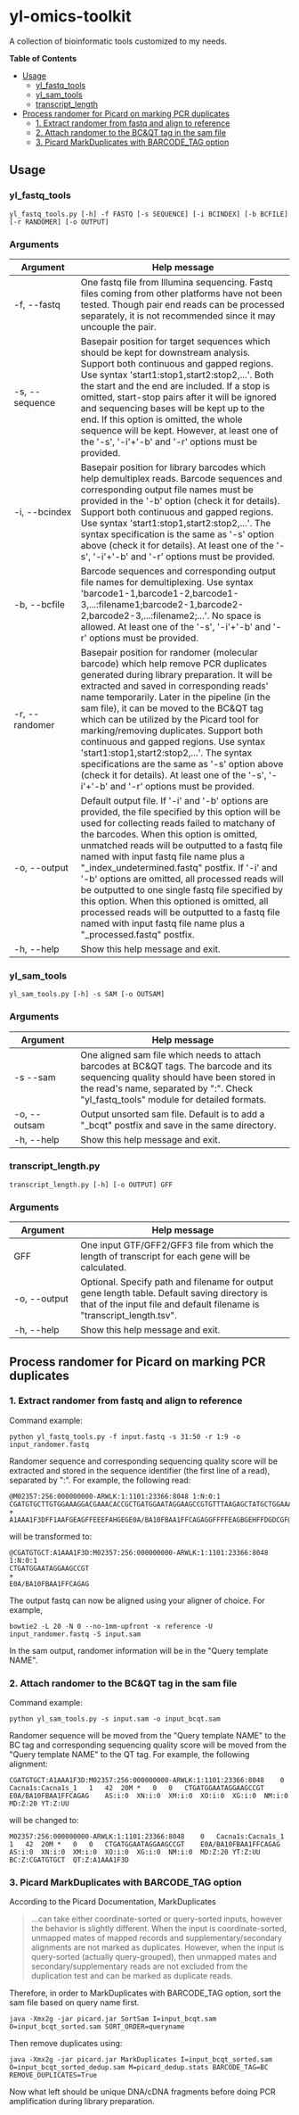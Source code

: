 # yl-omics-toolkit
A collection of bioinformatic tools customized to my needs.

**Table of Contents**
- [Usage](#user-content-usage)
  - [yl_fastq_tools](#user-content-yl_fastq_tools)
  - [yl_sam_tools](#user-content-yl_sam_tools)
  - [transcript_length](#user-content-transcript_length)
- [Process randomer for Picard on marking PCR duplicates](#user-content-process-randomer-for-picard-on-marking-pcr-duplicates)
  - [1. Extract randomer from fastq and align to reference](#user-content-1-extract-randomer-from-fastq-and-align-to-reference)
  - [2. Attach randomer to the BC&QT tag in the sam file](#user-content-2-attach-randomer-to-the-bcqt-tag-in-the-sam-file)
  - [3. Picard MarkDuplicates with BARCODE_TAG option](#user-content-3-picard-markduplicates-with-barcode_tag-option)

## Usage
### yl_fastq_tools
`yl_fastq_tools.py [-h] -f FASTQ [-s SEQUENCE] [-i BCINDEX] [-b BCFILE] [-r RANDOMER] [-o OUTPUT]`
### Arguments
&nbsp;&nbsp;&nbsp;Argument&nbsp;&nbsp;&nbsp;|Help message
---|---
-f, --fastq|One fastq file from Illumina sequencing. Fastq files coming from other platforms have not been tested. Though pair end reads can be processed separately, it is not recommended since it may uncouple the pair.
-s, --sequence|Basepair position for target sequences which should be kept for downstream analysis. Support both continuous and gapped regions. Use syntax 'start1:stop1,start2:stop2,...'. Both the start and the end are included. If a stop is omitted, start-stop pairs after it will be ignored and sequencing bases will be kept up to the end. If this option is omitted, the whole sequence will be kept. However, at least one of the '-s', '-i'+'-b' and '-r' options must be provided.
-i, --bcindex|Basepair position for library barcodes which help demultiplex reads. Barcode sequences and corresponding output file names must be provided in the '-b' option (check it for details). Support both continuous and gapped regions. Use syntax 'start1:stop1,start2:stop2,...'. The syntax specification is the same as '-s' option above (check it for details). At least one of the '-s', '-i'+'-b' and '-r' options must be provided.
-b, --bcfile|Barcode sequences and corresponding output file names for demultiplexing. Use syntax 'barcode1-1,barcode1-2,barcode1-3,...:filename1;barcode2-1,barcode2-2,barcode2-3,...:filename2;...'. No space is allowed. At least one of the '-s', '-i'+'-b' and '-r' options must be provided.
-r, --randomer|Basepair position for randomer (molecular barcode) which help remove PCR duplicates generated during library preparation. It will be extracted and saved in corresponding reads' name temporarily. Later in the pipeline (in the sam file), it can be moved to the BC&QT tag which can be utilized by the Picard tool for marking/removing duplicates. Support both continuous and gapped regions. Use syntax 'start1:stop1,start2:stop2,...'. The syntax specifications are the same as '-s' option above (check it for details). At least one of the '-s', '-i'+'-b' and '-r' options must be provided.
-o, --output|Default output file. If '-i' and '-b' options are provided, the file specified by this option will be used for collecting reads failed to matchany of the barcodes. When this option is omitted, unmatched reads will be outputted to a fastq file named with input fastq file name plus a "_index_undetermined.fastq" postfix. If '-i' and '-b' options are omitted, all processed reads will be outputted to one single fastq file specified by this option. When this optioned is omitted, all processed reads will be outputted to a fastq file named with input fastq file name plus a "_processed.fastq" postfix.
-h, --help|Show this help message and exit.
### yl_sam_tools
`yl_sam_tools.py [-h] -s SAM [-o OUTSAM]`
### Arguments
&nbsp;&nbsp;&nbsp;Argument&nbsp;&nbsp;&nbsp;|Help message
---|---
-s --sam|One aligned sam file which needs to attach barcodes at BC&QT tags. The barcode and its sequencing quality should have been stored in the read's name, separated by ":". Check "yl_fastq_tools" module for detailed formats.
-o, --outsam|Output unsorted sam file. Default is to add a "_bcqt" postfix and save in the same directory.
-h, --help|Show this help message and exit.
### transcript_length.py
`transcript_length.py [-h] [-o OUTPUT] GFF`
### Arguments
&nbsp;&nbsp;&nbsp;Argument&nbsp;&nbsp;&nbsp;|Help message
---|---
GFF|One input GTF/GFF2/GFF3 file from which the length of transcript for each gene will be calculated.
-o, --output|Optional. Specify path and filename for output gene length table. Default saving directory is that of the input file and default filename is "transcript_length.tsv".
-h, --help|Show this help message and exit.


## Process randomer for Picard on marking PCR duplicates
### 1. Extract randomer from fastq and align to reference
Command example:

`python yl_fastq_tools.py -f input.fastq -s 31:50 -r 1:9 -o input_randomer.fastq`

Randomer sequence and corresponding sequencing quality score will be extracted and stored in the sequence identifier (the first line of a read), separated by ":". For example, the following read:

    @M02357:256:000000000-ARWLK:1:1101:23366:8048 1:N:0:1
    CGATGTGCTTGTGGAAAGGACGAAACACCGCTGATGGAATAGGAAGCCGTGTTTAAGAGCTATGCTGGAAACAGCA
    +
    A1AAA1F3DFF1AAFGEAGFFEEEFAHGEGE0A/BA10FBAA1FFCAGAGGFFFFEAGBGEHFFDGDCGF@FF>GH

will be transformed to:

    @CGATGTGCT:A1AAA1F3D:M02357:256:000000000-ARWLK:1:1101:23366:8048 1:N:0:1
    CTGATGGAATAGGAAGCCGT
    +
    E0A/BA10FBAA1FFCAGAG

The output fastq can now be aligned using your aligner of choice. For example,

`bowtie2 -L 20 -N 0 --no-1mm-upfront -x reference -U input_randomer.fastq -S input.sam`

In the sam output, randomer information will be in the "Query template NAME".
### 2. Attach randomer to the BC&QT tag in the sam file
Command example:

`python yl_sam_tools.py -s input.sam -o input_bcqt.sam`

Randomer sequence will be moved from the "Query template NAME" to the BC tag and corresponding sequencing quality score will be moved from the "Query template NAME" to the QT tag. For example, the following alignment:

    CGATGTGCT:A1AAA1F3D:M02357:256:000000000-ARWLK:1:1101:23366:8048	0	Cacna1s:Cacna1s_1	1	42	20M	*	0	0	CTGATGGAATAGGAAGCCGT	E0A/BA10FBAA1FFCAGAG	AS:i:0	XN:i:0	XM:i:0	XO:i:0	XG:i:0	NM:i:0	MD:Z:20	YT:Z:UU

will be changed to:

    M02357:256:000000000-ARWLK:1:1101:23366:8048	0	Cacna1s:Cacna1s_1	1	42	20M	*	0	0	CTGATGGAATAGGAAGCCGT	E0A/BA10FBAA1FFCAGAG	AS:i:0	XN:i:0	XM:i:0	XO:i:0	XG:i:0	NM:i:0	MD:Z:20	YT:Z:UU	BC:Z:CGATGTGCT	QT:Z:A1AAA1F3D

### 3. Picard MarkDuplicates with BARCODE_TAG option
According to the Picard Documentation, MarkDuplicates 
> ...can take either coordinate-sorted or query-sorted inputs, however the behavior is slightly different. When the input is coordinate-sorted, unmapped mates of mapped records and supplementary/secondary alignments are not marked as duplicates. However, when the input is query-sorted (actually query-grouped), then unmapped mates and secondary/supplementary reads are not excluded from the duplication test and can be marked as duplicate reads.

Therefore, in order to MarkDuplicates with BARCODE_TAG option, sort the sam file based on query name first.

`java -Xmx2g -jar picard.jar SortSam I=input_bcqt.sam O=input_bcqt_sorted.sam SORT_ORDER=queryname`

Then remove duplicates using:

`java -Xmx2g -jar picard.jar MarkDuplicates I=input_bcqt_sorted.sam O=input_bcqt_sorted_dedup.sam M=picard_dedup.stats BARCODE_TAG=BC REMOVE_DUPLICATES=True`

Now what left should be unique DNA/cDNA fragments before doing PCR amplification during library preparation.
